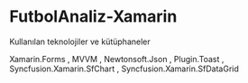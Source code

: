 # FutbolAnaliz-Xamarin

Kullanılan teknolojiler ve kütüphaneler
  
  Xamarin.Forms , MVVM , Newtonsoft.Json , Plugin.Toast , Syncfusion.Xamarin.SfChart , Syncfusion.Xamarin.SfDataGrid

